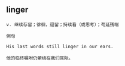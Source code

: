 ## linger
```
v. 继续存留；徘徊，逗留；持续看（或思考）；苟延残喘

例句

His last words still linger in our ears.

他的临终嘱咐仍萦绕在我们耳际。
```